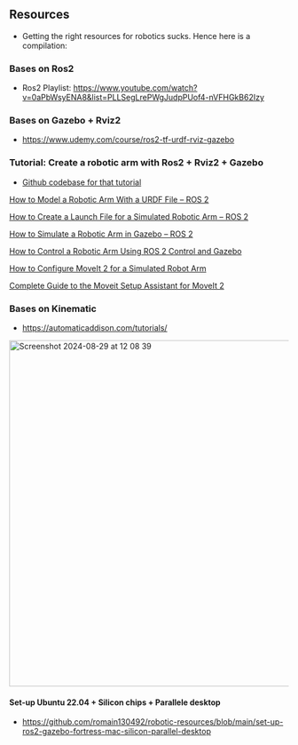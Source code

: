 ## Resources

- Getting the right resources for robotics sucks. Hence here is a compilation:



### Bases on Ros2

- Ros2 Playlist: https://www.youtube.com/watch?v=0aPbWsyENA8&list=PLLSegLrePWgJudpPUof4-nVFHGkB62Izy

### Bases on Gazebo + Rviz2

- https://www.udemy.com/course/ros2-tf-urdf-rviz-gazebo

### Tutorial: Create a robotic arm with Ros2 + Rviz2 + Gazebo

- [Github codebase for that tutorial](https://github.com/automaticaddison/mycobot_ros2/tree/main)

[How to Model a Robotic Arm With a URDF File – ROS 2](https://automaticaddison.com/how-to-model-a-robotic-arm-with-a-urdf-file-ros-2/)

[How to Create a Launch File for a Simulated Robotic Arm – ROS 2](https://automaticaddison.com/create-a-launch-file-for-a-simulated-robotic-arm-ros-2/)

[How to Simulate a Robotic Arm in Gazebo – ROS 2](https://automaticaddison.com/how-to-simulate-a-robotic-arm-in-gazebo-ros-2/)

[How to Control a Robotic Arm Using ROS 2 Control and Gazebo](https://automaticaddison.com/how-to-control-a-robotic-arm-using-ros-2-control-and-gazebo/)

[How to Configure MoveIt 2 for a Simulated Robot Arm](https://automaticaddison.com/how-to-configure-moveit-2-for-a-simulated-robot-arm/)

[Complete Guide to the Moveit Setup Assistant for MoveIt 2](https://automaticaddison.com/complete-guide-to-the-moveit-setup-assistant-for-moveit-2/)



### Bases on Kinematic

- https://automaticaddison.com/tutorials/

<img width="623" alt="Screenshot 2024-08-29 at 12 08 39" src="https://github.com/user-attachments/assets/e4f1b33f-20e6-48af-b75e-736f8582596b">






#### Set-up Ubuntu 22.04 + Silicon chips + Parallele desktop

- https://github.com/romain130492/robotic-resources/blob/main/set-up-ros2-gazebo-fortress-mac-silicon-parallel-desktop

